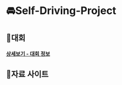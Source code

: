 # 🚘Self-Driving-Project

## 🏁대회
#### <a href="https://github.com/PJmin2/Self-Driving-Project/wiki/%EB%8C%80%ED%9A%8C%EC%A0%95%EB%B3%B4" >상세보기 - 대회 정보</a>

## 📜자료 사이트
####
